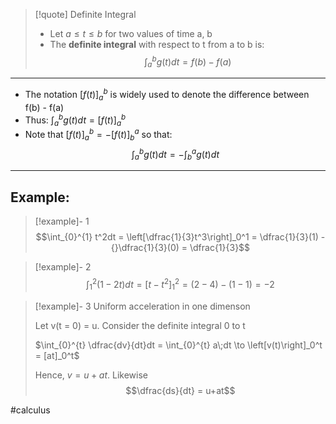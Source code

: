> [!quote] Definite Integral 
> - Let $a \leq t \leq b$ for two values of time a, b
> - The **definite integral** with respect to t from a to b is:
> $$\int_{a}^{b} g(t)dt = f(b) - f(a)$$

___
- The notation $[f(t)]_a^b$ is widely used to denote the difference between f(b) - f(a)
- Thus: $\int_{a}^{b} g(t)dt = [f(t)]_a^b$ 
- Note that $[f(t)]_a^b = -[f(t)]_b^a$ so that:
$$\int_{a}^{b} g(t)dt = - \int_{b}^{a} g(t)dt$$
___
## Example:
> [!example]- 1
 > $$\int_{0}^{1} t^2dt = \left[\dfrac{1}{3}t^3\right]_0^1 = \dfrac{1}{3}(1) - {}\dfrac{1}{3}(0) = \dfrac{1}{3}$$
 
> [!example]- 2
> $$\int_{1}^{2} (1-2t)dt = \left[t-t^2\right]_1^2 = (2-4) - (1-1) = -2$$

> [!example]- 3
> Uniform acceleration in one dimenson
> 
> Let v(t = 0) = u. Consider the definite integral 0 to t
> 
> $\int_{0}^{t} \dfrac{dv}{dt}dt = \int_{0}^{t} a\;dt \to \left[v(t)\right]_0^t = [at]_0^t$
> 
> Hence, $v = u+at$. Likewise
> $$\dfrac{ds}{dt} = u+at$$
> 

 #calculus 




